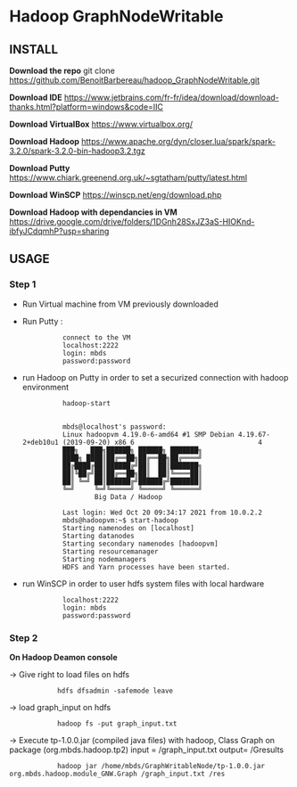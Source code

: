 
# Hadoop GraphNodeWritable


## INSTALL


**Download the repo**
				git clone https://github.com/BenoitBarbereau/hadoop_GraphNodeWritable.git


**Download IDE**
				https://www.jetbrains.com/fr-fr/idea/download/download-thanks.html?platform=windows&code=IIC


**Download VirtualBox**
				https://www.virtualbox.org/


**Download Hadoop**
				https://www.apache.org/dyn/closer.lua/spark/spark-3.2.0/spark-3.2.0-bin-hadoop3.2.tgz


**Download Putty**
				https://www.chiark.greenend.org.uk/~sgtatham/putty/latest.html


**Download WinSCP**
				https://winscp.net/eng/download.php


**Download Hadoop with dependancies in VM**
				https://drive.google.com/drive/folders/1DGnh28SxJZ3aS-HIOKnd-ibfyJCdqmhP?usp=sharing


## USAGE

### Step 1 

- Run Virtual machine from VM previously downloaded

- Run Putty :

				connect to the VM 
				localhost:2222
				login: mbds
				password:password

- run Hadoop on Putty in order to set a securized connection with hadoop environment

				hadoop-start


				mbds@localhost's password:
				Linux hadoopvm 4.19.0-6-amd64 #1 SMP Debian 4.19.67-2+deb10u1 (2019-09-20) x86_6                               4
				███╗   ███╗██████╗ ██████╗ ███████╗
				████╗ ████║██╔══██╗██╔══██╗██╔════╝
				██╔████╔██║██████╔╝██║  ██║███████╗
				██║╚██╔╝██║██╔══██╗██║  ██║╚════██║
				██║ ╚═╝ ██║██████╔╝██████╔╝███████║
				╚═╝     ╚═╝╚═════╝ ╚═════╝ ╚══════╝
						Big Data / Hadoop

				Last login: Wed Oct 20 09:34:17 2021 from 10.0.2.2
				mbds@hadoopvm:~$ start-hadoop
				Starting namenodes on [localhost]
				Starting datanodes
				Starting secondary namenodes [hadoopvm]
				Starting resourcemanager
				Starting nodemanagers
				HDFS and Yarn processes have been started.


- run WinSCP in order to user hdfs system files with local hardware

				localhost:2222
				login: mbds
				password:password



### Step 2 


**On Hadoop Deamon console**


-> Give right to load files on hdfs

				hdfs dfsadmin -safemode leave


-> load graph_input on hdfs

				hadoop fs -put graph_input.txt

-> Execute tp-1.0.0.jar (compiled java files) with hadoop, Class Graph on package (org.mbds.hadoop.tp2) input = /graph_input.txt output= /Gresults

				hadoop jar /home/mbds/GraphWritableNode/tp-1.0.0.jar org.mbds.hadoop.module_GNW.Graph /graph_input.txt /res
